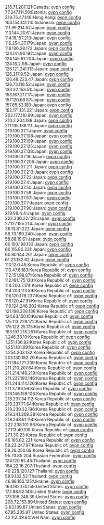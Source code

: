 216.71.207.121:Canada: [ovpn config](vpn/216_71_207_121.ovpn)  
77.247.111.50:Estonia: [ovpn config](vpn/77_247_111_50.ovpn)  
219.73.47.146:Hong Kong: [ovpn config](vpn/219_73_47_146.ovpn)  
103.154.141.110:Indonesia: [ovpn config](vpn/103_154_141_110.ovpn)  
111.99.214.52:Japan: [ovpn config](vpn/111_99_214_52.ovpn)  
113.144.20.61:Japan: [ovpn config](vpn/113_144_20_61.ovpn)  
114.16.157.213:Japan: [ovpn config](vpn/114_16_157_213.ovpn)  
116.254.37.179:Japan: [ovpn config](vpn/116_254_37_179.ovpn)  
118.106.38.172:Japan: [ovpn config](vpn/118_106_38_172.ovpn)  
124.141.90.182:Japan: [ovpn config](vpn/124_141_90_182.ovpn)  
124.145.61.204:Japan: [ovpn config](vpn/124_145_61_204.ovpn)  
124.18.2.98:Japan: [ovpn config](vpn/124_18_2_98.ovpn)  
126.121.241.113:Japan: [ovpn config](vpn/126_121_241_113.ovpn)  
126.217.9.52:Japan: [ovpn config](vpn/126_217_9_52.ovpn)  
126.48.223.47:Japan: [ovpn config](vpn/126_48_223_47.ovpn)  
126.73.118.52:Japan: [ovpn config](vpn/126_73_118_52.ovpn)  
133.32.153.51:Japan: [ovpn config](vpn/133_32_153_51.ovpn)  
153.167.217.17:Japan: [ovpn config](vpn/153_167_217_17.ovpn)  
157.120.69.87:Japan: [ovpn config](vpn/157_120_69_87.ovpn)  
157.65.53.180:Japan: [ovpn config](vpn/157_65_53_180.ovpn)  
182.171.131.221:Japan: [ovpn config](vpn/182_171_131_221.ovpn)  
202.177.110.99:Japan: [ovpn config](vpn/202_177_110_99.ovpn)  
210.2.204.188:Japan: [ovpn config](vpn/210_2_204_188.ovpn)  
211.135.138.111:Japan: [ovpn config](vpn/211_135_138_111.ovpn)  
219.100.37.1:Japan: [ovpn config](vpn/219_100_37_1.ovpn)  
219.100.37.108:Japan: [ovpn config](vpn/219_100_37_108.ovpn)  
219.100.37.109:Japan: [ovpn config](vpn/219_100_37_109.ovpn)  
219.100.37.125:Japan: [ovpn config](vpn/219_100_37_125.ovpn)  
219.100.37.138:Japan: [ovpn config](vpn/219_100_37_138.ovpn)  
219.100.37.19:Japan: [ovpn config](vpn/219_100_37_19.ovpn)  
219.100.37.205:Japan: [ovpn config](vpn/219_100_37_205.ovpn)  
219.100.37.211:Japan: [ovpn config](vpn/219_100_37_211.ovpn)  
219.100.37.213:Japan: [ovpn config](vpn/219_100_37_213.ovpn)  
219.100.37.22:Japan: [ovpn config](vpn/219_100_37_22.ovpn)  
219.100.37.4:Japan: [ovpn config](vpn/219_100_37_4.ovpn)  
219.100.37.50:Japan: [ovpn config](vpn/219_100_37_50.ovpn)  
219.100.37.58:Japan: [ovpn config](vpn/219_100_37_58.ovpn)  
219.100.37.67:Japan: [ovpn config](vpn/219_100_37_67.ovpn)  
219.100.37.7:Japan: [ovpn config](vpn/219_100_37_7.ovpn)  
219.100.37.90:Japan: [ovpn config](vpn/219_100_37_90.ovpn)  
219.98.4.4:Japan: [ovpn config](vpn/219_98_4_4.ovpn)  
222.230.22.128:Japan: [ovpn config](vpn/222_230_22_128.ovpn)  
27.127.155.214:Japan: [ovpn config](vpn/27_127_155_214.ovpn)  
36.13.81.222:Japan: [ovpn config](vpn/36_13_81_222.ovpn)  
58.70.189.240:Japan: [ovpn config](vpn/58_70_189_240.ovpn)  
58.88.19.61:Japan: [ovpn config](vpn/58_88_19_61.ovpn)  
60.100.198.133:Japan: [ovpn config](vpn/60_100_198_133.ovpn)  
60.115.80.231:Japan: [ovpn config](vpn/60_115_80_231.ovpn)  
60.80.144.201:Japan: [ovpn config](vpn/60_80_144_201.ovpn)  
61.23.152.62:Japan: [ovpn config](vpn/61_23_152_62.ovpn)  
110.12.0.45:Korea Republic of: [ovpn config](vpn/110_12_0_45.ovpn)  
110.47.6.183:Korea Republic of: [ovpn config](vpn/110_47_6_183.ovpn)  
112.151.99.87:Korea Republic of: [ovpn config](vpn/112_151_99_87.ovpn)  
112.161.175.130:Korea Republic of: [ovpn config](vpn/112_161_175_130.ovpn)  
114.200.7.174:Korea Republic of: [ovpn config](vpn/114_200_7_174.ovpn)  
114.203.113.59:Korea Republic of: [ovpn config](vpn/114_203_113_59.ovpn)  
116.120.179.237:Korea Republic of: [ovpn config](vpn/116_120_179_237.ovpn)  
116.120.47.91:Korea Republic of: [ovpn config](vpn/116_120_47_91.ovpn)  
116.124.246.202:Korea Republic of: [ovpn config](vpn/116_124_246_202.ovpn)  
121.168.208.138:Korea Republic of: [ovpn config](vpn/121_168_208_138.ovpn)  
124.63.150.15:Korea Republic of: [ovpn config](vpn/124_63_150_15.ovpn)  
175.113.228.172:Korea Republic of: [ovpn config](vpn/175_113_228_172.ovpn)  
175.122.25.175:Korea Republic of: [ovpn config](vpn/175_122_25_175.ovpn)  
183.107.218.251:Korea Republic of: [ovpn config](vpn/183_107_218_251.ovpn)  
1.246.33.10:Korea Republic of: [ovpn config](vpn/1_246_33_10.ovpn)  
1.251.136.92:Korea Republic of: [ovpn config](vpn/1_251_136_92.ovpn)  
1.251.181.99:Korea Republic of: [ovpn config](vpn/1_251_181_99.ovpn)  
1.254.203.132:Korea Republic of: [ovpn config](vpn/1_254_203_132.ovpn)  
203.130.182.29:Korea Republic of: [ovpn config](vpn/203_130_182_29.ovpn)  
211.194.121.239:Korea Republic of: [ovpn config](vpn/211_194_121_239.ovpn)  
211.210.207.64:Korea Republic of: [ovpn config](vpn/211_210_207_64.ovpn)  
211.214.148.219:Korea Republic of: [ovpn config](vpn/211_214_148_219.ovpn)  
211.227.190.146:Korea Republic of: [ovpn config](vpn/211_227_190_146.ovpn)  
211.244.114.126:Korea Republic of: [ovpn config](vpn/211_244_114_126.ovpn)  
211.37.83.56:Korea Republic of: [ovpn config](vpn/211_37_83_56.ovpn)  
218.146.159.106:Korea Republic of: [ovpn config](vpn/218_146_159_106.ovpn)  
218.237.34.112:Korea Republic of: [ovpn config](vpn/218_237_34_112.ovpn)  
218.237.71.64:Korea Republic of: [ovpn config](vpn/218_237_71_64.ovpn)  
218.239.32.196:Korea Republic of: [ovpn config](vpn/218_239_32_196.ovpn)  
219.241.209.38:Korea Republic of: [ovpn config](vpn/219_241_209_38.ovpn)  
219.248.61.118:Korea Republic of: [ovpn config](vpn/219_248_61_118.ovpn)  
222.238.101.96:Korea Republic of: [ovpn config](vpn/222_238_101_96.ovpn)  
27.113.40.105:Korea Republic of: [ovpn config](vpn/27_113_40_105.ovpn)  
27.1.30.23:Korea Republic of: [ovpn config](vpn/27_1_30_23.ovpn)  
49.165.82.221:Korea Republic of: [ovpn config](vpn/49_165_82_221.ovpn)  
59.23.247.97:Korea Republic of: [ovpn config](vpn/59_23_247_97.ovpn)  
59.26.250.69:Korea Republic of: [ovpn config](vpn/59_26_250_69.ovpn)  
95.70.85.204:Russian Federation: [ovpn config](vpn/95_70_85_204.ovpn)  
124.120.85.45:Thailand: [ovpn config](vpn/124_120_85_45.ovpn)  
184.22.16.207:Thailand: [ovpn config](vpn/184_22_16_207.ovpn)  
49.228.120.127:Thailand: [ovpn config](vpn/49_228_120_127.ovpn)  
58.9.132.53:Thailand: [ovpn config](vpn/58_9_132_53.ovpn)  
46.98.183.125:Ukraine: [ovpn config](vpn/46_98_183_125.ovpn)  
163.182.174.159:United States: [ovpn config](vpn/163_182_174_159.ovpn)  
172.88.52.143:United States: [ovpn config](vpn/172_88_52_143.ovpn)  
173.198.248.39:United States: [ovpn config](vpn/173_198_248_39.ovpn)  
208.72.153.89:United States: [ovpn config](vpn/208_72_153_89.ovpn)  
3.93.139.87:United States: [ovpn config](vpn/3_93_139_87.ovpn)  
67.85.235.97:United States: [ovpn config](vpn/67_85_235_97.ovpn)  
42.112.49.64:Viet Nam: [ovpn config](vpn/42_112_49_64.ovpn)  
